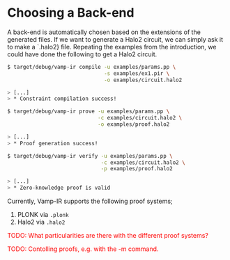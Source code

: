 # Choosing a Back-end

A back-end is automatically chosen based on the extensions of the generated files. If we want to generate a Halo2 circuit, we can simply ask it to make a `.halo2} file. Repeating the examples from the introduction, we could have done the following to get a Halo2 circuit.

```bash
$ target/debug/vamp-ir compile -u examples/params.pp \
                               -s examples/ex1.pir \
                               -o examples/circuit.halo2

> [...]
> * Constraint compilation success!

$ target/debug/vamp-ir prove -u examples/params.pp \
                             -c examples/circuit.halo2 \
                             -o examples/proof.halo2

> [...]
> * Proof generation success!

$ target/debug/vamp-ir verify -u examples/params.pp \
                              -c examples/circuit.halo2 \
                              -p examples/proof.halo2

> [...]
> * Zero-knowledge proof is valid
```

Currently, Vamp-IR supports the following proof systems;

1. PLONK via `.plonk`
2. Halo2 via `.halo2`

<p style="color:red;">TODO: What particularities are there with the different proof systems?</p>

<p style="color:red;">TODO: Contolling proofs, e.g. with the -m command.</p>

